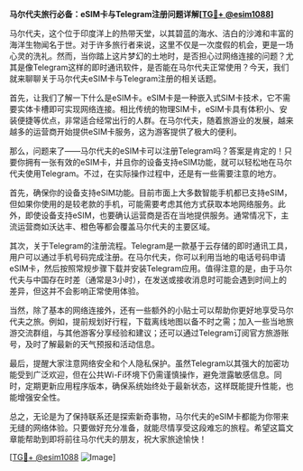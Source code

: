 **马尔代夫旅行必备：eSIM卡与Telegram注册问题详解[[TG💪+ @esim1088](https://t.me/s/esim1088)]**

马尔代夫，这个位于印度洋上的热带天堂，以其碧蓝的海水、洁白的沙滩和丰富的海洋生物闻名于世。对于许多旅行者来说，这里不仅是一次度假的机会，更是一场心灵的洗礼。然而，当你踏上这片梦幻的土地时，是否担心过网络连接的问题？尤其是像Telegram这样的即时通讯软件，是否能在马尔代夫正常使用？今天，我们就来聊聊关于马尔代夫eSIM卡与Telegram注册的相关话题。

首先，让我们了解一下什么是eSIM卡。eSIM卡是一种嵌入式SIM卡技术，它不需要实体卡槽即可实现网络连接。相比传统的物理SIM卡，eSIM卡具有体积小、安装便捷等优点，非常适合经常出行的人群。在马尔代夫，随着旅游业的发展，越来越多的运营商开始提供eSIM卡服务，这为游客提供了极大的便利。

那么，问题来了——马尔代夫的eSIM卡可以注册Telegram吗？答案是肯定的！只要你拥有一张有效的eSIM卡，并且你的设备支持eSIM功能，就可以轻松地在马尔代夫使用Telegram。不过，在实际操作过程中，还是有一些需要注意的地方。

首先，确保你的设备支持eSIM功能。目前市面上大多数智能手机都已支持eSIM，但如果你使用的是较老款的手机，可能需要考虑其他方式获取本地网络服务。此外，即使设备支持eSIM，也要确认运营商是否在当地提供服务。通常情况下，主流运营商如沃达丰、橙色等都会覆盖马尔代夫的主要区域。

其次，关于Telegram的注册流程。Telegram是一款基于云存储的即时通讯工具，用户可以通过手机号码完成注册。在马尔代夫，你可以利用当地的电话号码申请eSIM卡，然后按照常规步骤下载并安装Telegram应用。值得注意的是，由于马尔代夫与中国存在时差（通常是3小时），在发送或接收消息时可能会遇到时间上的差异，但这并不会影响正常使用体验。

当然，除了基本的网络连接外，还有一些额外的小贴士可以帮助你更好地享受马尔代夫之旅。例如，提前规划好行程，下载离线地图以备不时之需；加入一些当地旅游交流群组，与其他游客分享经验和建议；还可以通过Telegram订阅官方旅游账号，及时了解最新的天气预报和活动信息。

最后，提醒大家注意网络安全和个人隐私保护。虽然Telegram以其强大的加密功能受到广泛欢迎，但在公共Wi-Fi环境下仍需谨慎操作，避免泄露敏感信息。同时，定期更新应用程序版本，确保系统始终处于最新状态，这样既能提升性能，也能增强安全性。

总之，无论是为了保持联系还是探索新奇事物，马尔代夫的eSIM卡都能为你带来无缝的网络体验。只要做好充分准备，就能尽情享受这段难忘的旅程。希望这篇文章能帮助到即将前往马尔代夫的朋友，祝大家旅途愉快！

[[TG💪+ @esim1088](https://t.me/s/esim1088) ![Image](https://i.postimg.cc/4NQfJmqS/Snipaste-2025-05-13-00-14-12.png)]